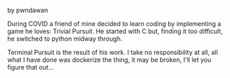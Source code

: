 by pwndawan

During COVID a friend of mine decided to learn coding by implementing a game he loves: Trivial Pursuit. He started with C but, finding it too difficult, he switched to python midway through.

Terminal Pursuit is the result of his work. I take no responsibility at all, all what I have done was dockerize the thing, it may be broken, I'll let you figure that out...
